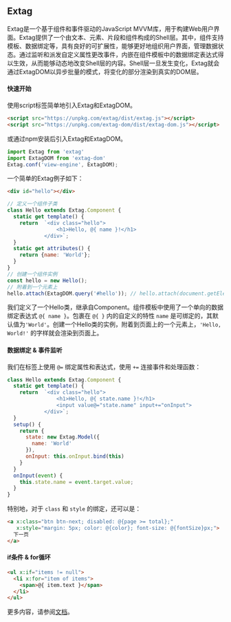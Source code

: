 ## Extag
Extag是一个基于组件和事件驱动的JavaScript MVVM库，用于构建Web用户界面。Extag提供了一个由文本、元素、片段和组件构成的Shell层。其中，组件支持模板、数据绑定等，具有良好的可扩展性，能够更好地组织用户界面，管理数据状态。通过监听和派发自定义属性更改事件，内嵌在组件模板中的数据绑定表达式得以生效，从而能够动态地改变Shell层的内容。Shell层一旦发生变化，Extag就会通过ExtagDOM以异步批量的模式，将变化的部分渲染到真实的DOM层。

#### 快速开始
使用script标签简单地引入Extag和ExtagDOM。
```html
<script src="https://unpkg.com/extag/dist/extag.js"></script>
<script src="https://unpkg.com/extag-dom/dist/extag-dom.js"></script>
```
或通过npm安装后引入Extag和ExtagDOM。
```javascript
import Extag from 'extag'
import ExtagDOM from 'extag-dom'
Extag.conf('view-engine', ExtagDOM);
```

一个简单的Extag例子如下：
```html
<div id="hello"></div>
```
```javascript
// 定义一个组件子类
class Hello extends Extag.Component {
  static get template() {
    return  `<div class="hello">
                <h1>Hello, @{ name }!</h1> 
            </div>`;
  }
  static get attributes() {
    return {name: 'World'};
  }
}
// 创建一个组件实例
const hello = new Hello();
// 附着到一个元素上
hello.attach(ExtagDOM.query('#hello')); // hello.attach(document.getElementById('hello'));
```
我们定义了一个Hello类，继承自Component。组件模板中使用了一个单向的数据绑定表达式 ```@{ name }```。包裹在 ```@{ }``` 内的自定义的特性 ```name``` 是可绑定的，其默认值为```'World'```。创建一个Hello类的实例，附着到页面上的一个元素上，```'Hello, World!'``` 的字样就会渲染到页面上。
#### 数据绑定 & 事件监听
我们在标签上使用 ```@=``` 绑定属性和表达式，使用 ```+=``` 连接事件和处理函数：
```javascript
class Hello extends Extag.Component {
  static get template() {
    return  `<div class="hello">
                <h1>Hello, @{ state.name }!</h1>
                <input value@="state.name" input+="onInput">
            </div>`;
  }
  setup() {
    return {
      state: new Extag.Model({
        name: 'World'
      }),
      onInput: this.onInput.bind(this)
    }
  }
  onInput(event) {
    this.state.name = event.target.value;
  }
}
```
特别地，对于 ```class``` 和 ```style``` 的绑定，还可以是：
```html
<a x:class="btn btn-next; disabled: @{page >= total};"
   x:style="margin: 5px; color: @{color}; font-size: @{fontSize}px;">
  下一页
</a>  
```
#### if条件 & for循环
```html
<ul x:if="items != null">
  <li x:for="item of items">
    <span>@{ item.text }</span>
  </li>
</ul>
```

更多内容，请参阅[文档](https://enjolras1024.github.io/extag/)。